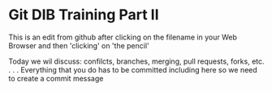 # Git DIB Training Part II
This is an edit from github after clicking on the filename in your Web Browser and then 'clicking' on 'the pencil'

Today we wil discuss: confilcts, branches, merging, pull requests, forks, etc. . . . 
Everything that you do has to be committed including here so we need to create a commit message
